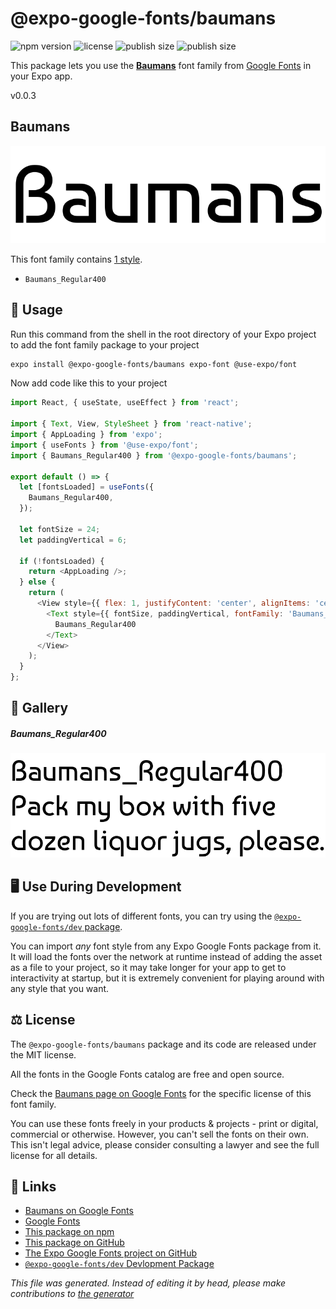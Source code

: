 # @expo-google-fonts/baumans

![npm version](https://flat.badgen.net/npm/v/@expo-google-fonts/baumans)
![license](https://flat.badgen.net/github/license/expo/google-fonts)
![publish size](https://flat.badgen.net/packagephobia/install/@expo-google-fonts/baumans)
![publish size](https://flat.badgen.net/packagephobia/publish/@expo-google-fonts/baumans)

This package lets you use the [**Baumans**](https://fonts.google.com/specimen/Baumans) font family from [Google Fonts](https://fonts.google.com/) in your Expo app.

v0.0.3

## Baumans

![Baumans](./font-family.png)

This font family contains [1 style](#gallery).

- `Baumans_Regular400`

## 🔡 Usage

Run this command from the shell in the root directory of your Expo project to add the font family package to your project
```sh
expo install @expo-google-fonts/baumans expo-font @use-expo/font
```

Now add code like this to your project
```js
import React, { useState, useEffect } from 'react';

import { Text, View, StyleSheet } from 'react-native';
import { AppLoading } from 'expo';
import { useFonts } from '@use-expo/font';
import { Baumans_Regular400 } from '@expo-google-fonts/baumans';

export default () => {
  let [fontsLoaded] = useFonts({
    Baumans_Regular400,
  });

  let fontSize = 24;
  let paddingVertical = 6;

  if (!fontsLoaded) {
    return <AppLoading />;
  } else {
    return (
      <View style={{ flex: 1, justifyContent: 'center', alignItems: 'center' }}>
        <Text style={{ fontSize, paddingVertical, fontFamily: 'Baumans_Regular400' }}>
          Baumans_Regular400
        </Text>
      </View>
    );
  }
};

```

## 📖 Gallery

##### Baumans_Regular400
![Baumans_Regular400](./9f9e8b94de7e96a118ae0165a927ffde8127bb9105f38bc5c39359622c7c40f4.ttf.png)


## 🖥️ Use During Development

If you are trying out lots of different fonts, you can try using the [`@expo-google-fonts/dev` package](https://github.com/expo/google-fonts/tree/master/font-packages/dev#readme).

You can import *any* font style from any Expo Google Fonts package from it. It will load the fonts
over the network at runtime instead of adding the asset as a file to your project, so it may take longer
for your app to get to interactivity at startup, but it is extremely convenient
for playing around with any style that you want.

## ⚖️ License

The `@expo-google-fonts/baumans` package and its code are released under the MIT license.

All the fonts in the Google Fonts catalog are free and open source.

Check the [Baumans page on Google Fonts](https://fonts.google.com/specimen/Baumans) for the specific license of this font family.

You can use these fonts freely in your products & projects - print or digital, commercial or otherwise. However, you can't sell the fonts on their own. This isn't legal advice, please consider consulting a lawyer and see the full license for all details.

## 🔗 Links

- [Baumans on Google Fonts](https://fonts.google.com/specimen/Baumans)
- [Google Fonts](https://fonts.google.com/)
- [This package on npm](https://www.npmjs.com/package/@expo-google-fonts/baumans)
- [This package on GitHub](https://github.com/expo/google-fonts/tree/master/font-packages/baumans)
- [The Expo Google Fonts project on GitHub](https://github.com/expo/google-fonts)
- [`@expo-google-fonts/dev` Devlopment Package](https://github.com/expo/google-fonts/tree/master/font-packages/dev)


*This file was generated. Instead of editing it by head, please make contributions to [the generator](https://github.com/expo/google-fonts/tree/master/packages/generator)*

